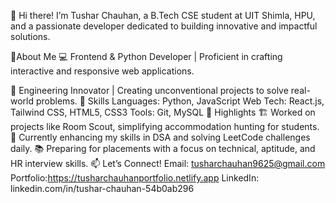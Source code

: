 👋 Hi there! I’m Tushar Chauhan, a B.Tech CSE student at UIT Shimla, HPU, and a passionate developer dedicated to building innovative and impactful solutions.

🚀About Me
💻 Frontend & Python Developer | Proficient in crafting interactive and responsive web applications.

🎯 Engineering Innovator | Creating unconventional projects to solve real-world problems.
💼 Skills
Languages: Python, JavaScript
Web Tech: React.js, Tailwind CSS, HTML5, CSS3
Tools: Git, MySQL
🌟 Highlights
🏗️ Worked on projects like Room Scout, simplifying accommodation hunting for students.
🌈 Currently enhancing my skills in DSA and solving LeetCode challenges daily.
📚 Preparing for placements with a focus on technical, aptitude, and HR interview skills.
📫 Let’s Connect!
Email: tusharchauhan9625@gmail.com
Portfolio:https://tusharchauhanportfolio.netlify.app
LinkedIn: linkedin.com/in/tushar-chauhan-54b0ab296


